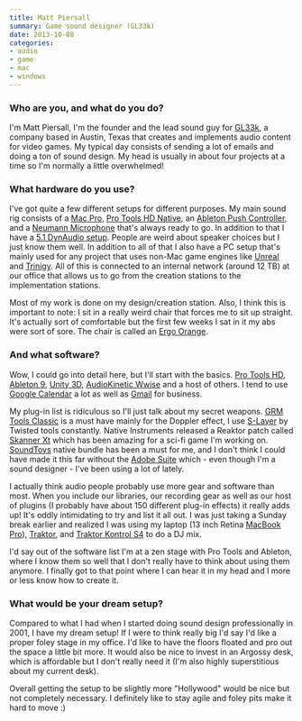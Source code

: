 ```yaml
---
title: Matt Piersall
summary: Game sound designer (GL33k)
date: 2013-10-08
categories:
- audio
- game
- mac
- windows
---
```


### Who are you, and what do you do?

I'm Matt Piersall, I'm the founder and the lead sound guy for [GL33k](http://gl33k.com/ "The GL33k website."), a company based in Austin, Texas that creates and implements audio content for video games. My typical day consists of sending a lot of emails and doing a ton of sound design. My head is usually in about four projects at a time so I'm normally a little overwhelmed!

### What hardware do you use?

I've got quite a few different setups for different purposes. My main sound rig consists of a [Mac Pro][mac-pro], [Pro Tools HD Native][pro-tools-hd-native], an [Ableton Push Controller][push], and a [Neumann Microphone][tlm-103] that's always ready to go. In addition to that I have a [5.1 DynAudio setup][bm5a-mkii]. People are weird about speaker choices but I just know them well. In addition to all of that I also have a PC setup that's mainly used for any project that uses non-Mac game engines like [Unreal][unreal-engine] and [Trinigy][vision]. All of this is connected to an internal network (around 12 TB) at our office that allows us to go from the creation stations to the implementation stations.

Most of my work is done on my design/creation station. Also, I think this is important to note: I sit in a really weird chair that forces me to sit up straight. It's actually sort of comfortable but the first few weeks I sat in it my abs were sort of sore. The chair is called an [Ergo Orange][ergoergo].

### And what software?

Wow, I could go into detail here, but I'll start with the basics. [Pro Tools HD][pro-tools-hd], [Ableton 9][live], [Unity 3D][unity], [AudioKinetic Wwise][wwise] and a host of others. I tend to use [Google Calendar][google-calendar] a lot as well as [Gmail][] for business.

My plug-in list is ridiculous so I'll just talk about my secret weapons. [GRM Tools Classic][grm-tools-classic] is a must have mainly for the Doppler effect, I use [S-Layer][] by Twisted tools constantly. Native Instruments released a Reaktor patch called [Skanner Xt][skanner-xt] which has been amazing for a sci-fi game I'm working on. [SoundToys][] native bundle has been a must for me, and I don't think I could have made it this far without the [Adobe Suite][creative-suite] which - even though I'm a sound designer - I've been using a lot of lately.

I actually think audio people probably use more gear and software than most. When you include our libraries, our recording gear as well as our host of plugins (I probably have about 150 different plug-in effects) it really adds up! It's oddly intimidating to try and list it all out. I was just taking a Sunday break earlier and realized I was using my laptop (13 inch Retina [MacBook Pro][macbook-pro]), [Traktor][traktor-pro], and [Traktor Kontrol S4][traktor-kontrol-s4] to do a DJ mix.

I'd say out of the software list I'm at a zen stage with Pro Tools and Ableton, where I know them so well that I don't really have to think about using them anymore. I finally got to that point where I can hear it in my head and I more or less know how to create it.

### What would be your dream setup?

Compared to what I had when I started doing sound design professionally in 2001, I have my dream setup! If I were to think really big I'd say I'd like a proper foley stage in my office. I'd like to have the floors floated and pro out the space a little bit more. It would also be nice to invest in an Argossy desk, which is affordable but I don't really need it (I'm also highly superstitious about my current desk).

Overall getting the setup to be slightly more "Hollywood" would be nice but not completely necessary. I definitely like to stay agile and foley pits make it hard to move :)

[bm5a-mkii]: https://www.amazon.com/Dynaudio-BM5A-mkII-Channel-Monitor/dp/B0050SNCPM "Studio speakers."
[creative-suite]: https://www.adobe.com/creativecloud.html "A collection of design tools."
[ergoergo]: http://www.ergoergo.com/ "A special chair."
[gmail]: https://mail.google.com/mail/ "Web-based email."
[google-calendar]: https://en.wikipedia.org/wiki/Google_Calendar "A web-based calendar client."
[grm-tools-classic]: http://web.archive.org/web/20160426105729/http://www.sweetwater.com:80/store/detail/GRMToolsRTAS "A collection of audio plugins."
[live]: https://www.ableton.com/en/live/ "Musical creation software."
[mac-pro]: https://www.apple.com/mac-pro/ "The Intel-based Mac tower computer."
[macbook-pro]: https://www.apple.com/macbook-pro/ "A laptop."
[pro-tools-hd-native]: https://www.avid.com/US/products/Pro-Tools-HD-native "A digital audio workstation."
[pro-tools-hd]: https://www.avid.com/US/products/family/Pro-Tools/Pro-Tools-HD "Audio studio software."
[push]: https://www.ableton.com/en/push/ "Unique music-making hardware."
[s-layer]: https://twistedtools.com/shop/reaktor/s-layer/ "An audio plugin for playing with samples."
[skanner-xt]: https://www.native-instruments.com/en/products/komplete/synths/skanner-xt/ "An audio plugin."
[soundtoys]: https://www.soundtoys.com/ "A collection of audio plugins."
[tlm-103]: http://www.neumann.com/?lang=en&id=current_microphones&cid=tlm103_description "A studio microphone."
[traktor-kontrol-s4]: https://www.native-instruments.com/en/products/traktor/dj-controllers/traktor-kontrol-s4/ "A hardware/software DJ system."
[traktor-pro]: https://www.amazon.com/Native-Instruments-17642-TRAKTOR-PRO/dp/B001JD43Z0 "DJ software."
[unity]: https://unity3d.com/unity/ "A cross-platform game development tool."
[unreal-engine]: https://www.unrealengine.com/what-is-unreal-engine-4 "A 3D game engine."
[vision]: https://en.wikipedia.org/wiki/Vision_(game_engine) "A video game engine."
[wwise]: https://www.audiokinetic.com/products/wwise/ "An audio pipeline and sound engine."
